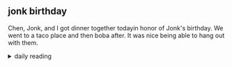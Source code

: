 ## jonk birthday

Chen, Jonk, and I got dinner together todayin honor of Jonk's birthday. We went to a taco place and then boba after. It was nice being able to hang out with them.

<details markdown="1">
<summary>daily reading</summary>

| {{ page.date | date: "%B %-d, %Y" }} |
| :-------------: |
| [Gen. 49; Luke 2; Job 15; 1 Cor. 3]({% link _Bible/Bible-year-2.md %}) |
| [WSC 88-90]({% link _wsc/wsc-month-1.md %}) |
| [The Athanasian Creed](https://threeforms.org/the-athanasian-creed/) |

</details>